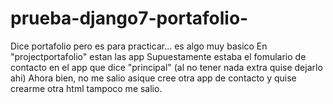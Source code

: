 # prueba-django7-portafolio-
Dice portafolio pero es para practicar... es algo muy basico
En "projectportafolio" estan las app
Supuestamente estaba el fomulario de contacto en el app que dice "principal" (al no tener nada extra quise dejarlo ahi)
Ahora bien, no me salio asique cree otra app de contacto y quise crearme otra html tampoco me salio.
